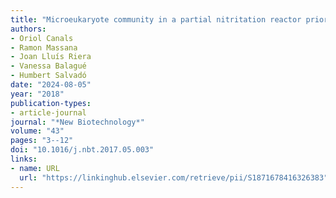 ```yaml
---
title: "Microeukaryote community in a partial nitritation reactor prior to anammox and an insight into the potential of ciliates as performance bioindicators"
authors:
- Oriol Canals
- Ramon Massana
- Joan Lluís Riera
- Vanessa Balagué
- Humbert Salvadó
date: "2024-08-05"
year: "2018"
publication-types:
- article-journal
journal: "*New Biotechnology*"
volume: "43"
pages: "3--12"
doi: "10.1016/j.nbt.2017.05.003"
links:
- name: URL
  url: "https://linkinghub.elsevier.com/retrieve/pii/S1871678416326383"
---
```

